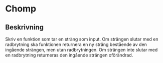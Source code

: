 # Chomp

## Beskrivning


Skriv en funktion som tar en sträng som input. Om strängen slutar med en radbrytning ska funktionen returnera en ny sträng bestående av den ingående strängen, men utan radbrytningen. Om strängen inte slutar med en radbrytning returneras den ingående strängen oförändrad.
